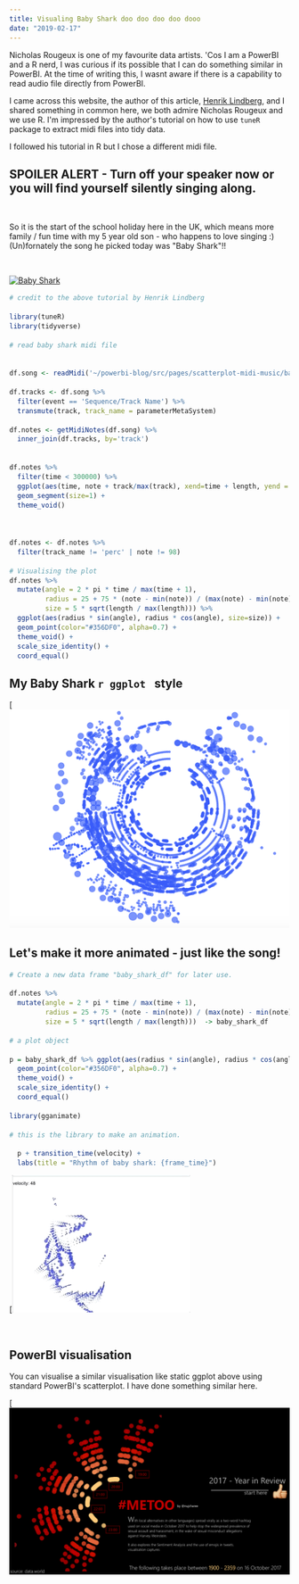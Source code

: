 ```yaml
---
title: Visualing Baby Shark doo doo doo doo dooo
date: "2019-02-17"
---
```


Nicholas Rougeux is one of my favourite data artists. 'Cos I am a PowerBI and a R nerd, I was curious if its possible that I can do something similar in PowerBI. At the time of writing this, I wasnt aware if there is a capability to read audio file directly from PowerBI.

I came across this website, the author of this article, [Henrik Lindberg](https://htmlpreview.github.io/?https://github.com/halhen/viz-pub/blob/master/mahler/code.html), and I shared something in common here, we both admire Nicholas Rougeux and we use R. I'm impressed by the author's tutorial on how to use ```tuneR``` package to extract midi files into tidy data.

I followed his tutorial in R but I chose a different midi file. 


## SPOILER ALERT - Turn off your speaker now or you will find yourself silently singing along.
<br>

So it is the start of the school holiday here in the UK, which means more family / fun time with my 5 year old son - who happens to love singing :) (Un)fornately the song he picked today was "Baby Shark"!!

<br>

[![Baby Shark](https://img.buzzfeed.com/buzzfeed-static/static/2018-08/20/6/asset/buzzfeed-prod-web-01/sub-buzz-20127-1534762574-6.jpg?downsize=700:*&output-format=auto&output-quality=auto)](https://youtu.be/XqZsoesa55w)

```r
# credit to the above tutorial by Henrik Lindberg

library(tuneR)
library(tidyverse)

# read baby shark midi file 


df.song <- readMidi('~/powerbi-blog/src/pages/scatterplot-midi-music/baby shark dance.mid')

df.tracks <- df.song %>%
  filter(event == 'Sequence/Track Name') %>%
  transmute(track, track_name = parameterMetaSystem)

df.notes <- getMidiNotes(df.song) %>%
  inner_join(df.tracks, by='track') 


df.notes %>%
  filter(time < 300000) %>%
  ggplot(aes(time, note + track/max(track), xend=time + length, yend = note + track/max(track))) +
  geom_segment(size=1) +
  theme_void()



df.notes <- df.notes %>%
  filter(track_name != 'perc' | note != 98)

# Visualising the plot
df.notes %>%
  mutate(angle = 2 * pi * time / max(time + 1),
         radius = 25 + 75 * (note - min(note)) / (max(note) - min(note)),
         size = 5 * sqrt(length / max(length))) %>%
  ggplot(aes(radius * sin(angle), radius * cos(angle), size=size)) +
  geom_point(color="#356DF0", alpha=0.7) +
  theme_void() +
  scale_size_identity() +
  coord_equal()
```

## My Baby Shark ```r ggplot ``` style
[![Baby Shark](./ggplot_bbs.png)


## Let's make it more animated - just like the song!

```r
# Create a new data frame "baby_shark_df" for later use.

df.notes %>%
  mutate(angle = 2 * pi * time / max(time + 1),
         radius = 25 + 75 * (note - min(note)) / (max(note) - min(note)),
         size = 5 * sqrt(length / max(length)))  -> baby_shark_df

# a plot object

p = baby_shark_df %>% ggplot(aes(radius * sin(angle), radius * cos(angle), size=size)) +
  geom_point(color="#356DF0", alpha=0.7) +
  theme_void() +
  scale_size_identity() +
  coord_equal()

library(gganimate)

# this is the library to make an animation.

  p + transition_time(velocity) +
  labs(title = "Rhythm of baby shark: {frame_time}")

```

[![Baby Shark](./babyshark.gif)

<br>

## PowerBI visualisation

You can visualise a similar visualisation like static ggplot above using standard PowerBI's scatterplot.
I have done something similar here.

[![Scatter Plot](./scatter.png)

